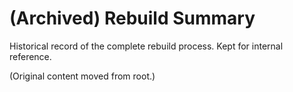# (Archived) Rebuild Summary

Historical record of the complete rebuild process. Kept for internal reference.

(Original content moved from root.)
